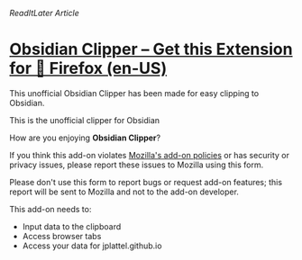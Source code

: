 *ReadItLater* *Article*

# [Obsidian Clipper – Get this Extension for 🦊 Firefox (en-US)](https://addons.mozilla.org/en-US/firefox/addon/obsidian-clipper/?utm_source=addons.mozilla.org&utm_medium=referral&utm_content=search)

This unofficial Obsidian Clipper has been made for easy clipping to Obsidian.

This is the unofficial clipper for Obsidian

How are you enjoying **Obsidian Clipper**?

If you think this add-on violates [Mozilla's add-on policies](https://developer.mozilla.org/en-US/Add-ons/AMO/Policy/Reviews) or has security or privacy issues, please report these issues to Mozilla using this form.

Please don't use this form to report bugs or request add-on features; this report will be sent to Mozilla and not to the add-on developer.

This add-on needs to:

* Input data to the clipboard
* Access browser tabs
* Access your data for jplattel.github.io
